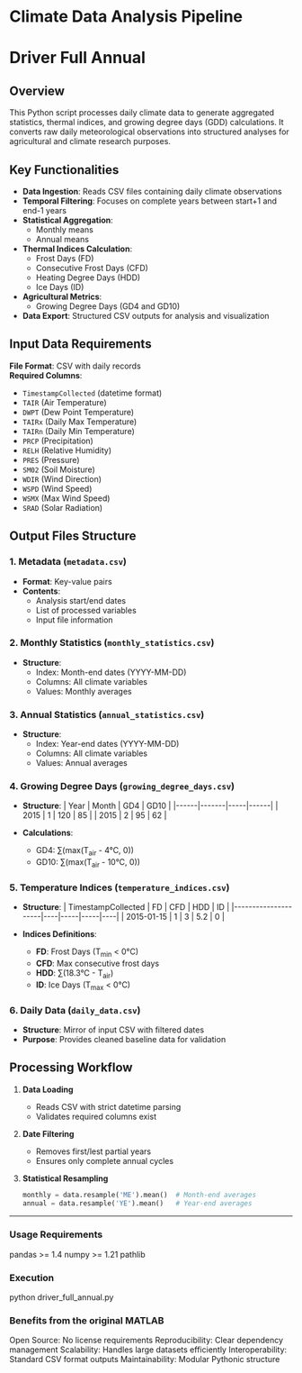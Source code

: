 # Climate Data Analysis Pipeline
# Driver Full Annual

## Overview
This Python script processes daily climate data to generate aggregated statistics, thermal indices, and growing degree days (GDD) calculations. It converts raw daily meteorological observations into structured analyses for agricultural and climate research purposes.

## Key Functionalities
- **Data Ingestion**: Reads CSV files containing daily climate observations
- **Temporal Filtering**: Focuses on complete years between start+1 and end-1 years
- **Statistical Aggregation**:
  - Monthly means
  - Annual means
- **Thermal Indices Calculation**:
  - Frost Days (FD)
  - Consecutive Frost Days (CFD)
  - Heating Degree Days (HDD)
  - Ice Days (ID)
- **Agricultural Metrics**:
  - Growing Degree Days (GD4 and GD10)
- **Data Export**: Structured CSV outputs for analysis and visualization

## Input Data Requirements
**File Format**: CSV with daily records  
**Required Columns**:
- `TimestampCollected` (datetime format)
- `TAIR` (Air Temperature)
- `DWPT` (Dew Point Temperature) 
- `TAIRx` (Daily Max Temperature)
- `TAIRn` (Daily Min Temperature)
- `PRCP` (Precipitation)
- `RELH` (Relative Humidity)
- `PRES` (Pressure)
- `SM02` (Soil Moisture)
- `WDIR` (Wind Direction)
- `WSPD` (Wind Speed)
- `WSMX` (Max Wind Speed)
- `SRAD` (Solar Radiation)

## Output Files Structure

### 1. Metadata (`metadata.csv`)
- **Format**: Key-value pairs
- **Contents**:
  - Analysis start/end dates
  - List of processed variables
  - Input file information

### 2. Monthly Statistics (`monthly_statistics.csv`)
- **Structure**:
  - Index: Month-end dates (YYYY-MM-DD)
  - Columns: All climate variables
  - Values: Monthly averages

### 3. Annual Statistics (`annual_statistics.csv`)
- **Structure**:
  - Index: Year-end dates (YYYY-MM-DD)
  - Columns: All climate variables
  - Values: Annual averages

### 4. Growing Degree Days (`growing_degree_days.csv`)
- **Structure**:
  | Year | Month | GD4 | GD10 |
  |------|-------|-----|------|
  | 2015 | 1     | 120 | 85   |
  | 2015 | 2     | 95  | 62   |
  
- **Calculations**:
  - GD4: ∑(max(T<sub>air</sub> - 4°C, 0))
  - GD10: ∑(max(T<sub>air</sub> - 10°C, 0))

### 5. Temperature Indices (`temperature_indices.csv`)
- **Structure**:
  | TimestampCollected | FD | CFD | HDD | ID |
  |---------------------|----|-----|-----|----|
  | 2015-01-15          | 1  | 3   | 5.2 | 0  |
  
- **Indices Definitions**:
  - **FD**: Frost Days (T<sub>min</sub> < 0°C)
  - **CFD**: Max consecutive frost days
  - **HDD**: ∑(18.3°C - T<sub>air</sub>)
  - **ID**: Ice Days (T<sub>max</sub> < 0°C)

### 6. Daily Data (`daily_data.csv`)
- **Structure**: Mirror of input CSV with filtered dates
- **Purpose**: Provides cleaned baseline data for validation

## Processing Workflow
1. **Data Loading**  
   - Reads CSV with strict datetime parsing
   - Validates required columns exist

2. **Date Filtering**  
   - Removes first/lest partial years
   - Ensures only complete annual cycles

3. **Statistical Resampling**  
   ```python
   monthly = data.resample('ME').mean()  # Month-end averages
   annual = data.resample('YE').mean()   # Year-end averages


---

### Usage Requirements

pandas >= 1.4
numpy >= 1.21
pathlib

### Execution

python driver_full_annual.py


### Benefits from the original MATLAB

Open Source: No license requirements
Reproducibility: Clear dependency management
Scalability: Handles large datasets efficiently
Interoperability: Standard CSV format outputs
Maintainability: Modular Pythonic structure
